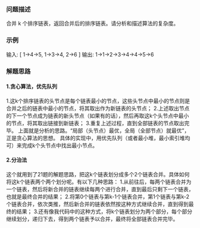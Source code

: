 ### 问题描述
合并 k 个排序链表，返回合并后的排序链表。请分析和描述算法的复杂度。

### 示例
输入:
[
  1->4->5,
  1->3->4,
  2->6
]
输出: 1->1->2->3->4->4->5->6

### 解题思路
#### 1.贪心算法，优先队列
1.这k个排序链表的头节点是每个链表最小的节点，这些头节点中最小的节点则是合并之后的链表中最小的节点，将其取出作为新链表的头节点；
2.上述取出节点的下一个节点成为链表的新头节点（如果有的话），然后再取这k个头节点中最小的节点，将其取出链接到新链表；
3.重复上述过程，直到全部链表的节点取出完毕。
上面就是分析的思路。“局部（头节点）最优，全局（全部节点）就最优”，正是贪心算法的思想。
具体的实现中，用优先队列（或者最小堆，最小索引堆均可）来完成k个头节点中找出最小节点。

#### 2.分治法
这个就用到了21题的解题思路，把这k个链表划分成多个2个链表合并。具体如何将这k个链表两个两个划分呢。有以下几种思路：
1.从前往后，每两个链表合并为一个链表，然后将新合并的链表继续每两个进行合并，直到最后只剩下一个链表，也就是最终合并的结果；
2.将第0个链表与第k-1个链表合并，第1个链表与第k-2个链表合并，依次类推，然后新合并的链表依然按这种方式继续合并，直到得到最终的结果；
3.还有像我代码中的这种方式，将k个链表划分为两个部分，每个部分继续划分，递归下去，得到两个链表予以合并，最终将全部链表合并完毕。